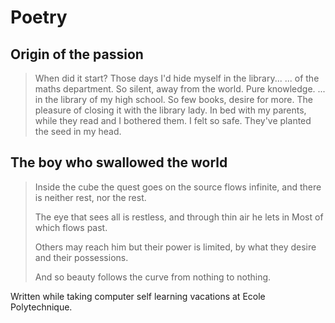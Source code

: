 # Poetry

## Origin of the passion

> When did it start?
> Those days I'd hide myself in the library...
> ... of the maths department. So silent, away from the world. Pure knowledge.
> ... in the library of my high school. So few books, desire for more. The pleasure of closing it with the library lady.
> In bed with my parents, while they read and I bothered them. I felt so safe. They've planted the seed in my head.

## The boy who swallowed the world

> Inside the cube
> the quest goes on
> the source flows infinite,
> and there is neither rest,
> nor the rest.
>
> The eye that sees all is restless,
> and through thin air he lets in
> Most of which
> flows past.
>
> Others may reach him
> but their power is limited,
> by what they desire
> and their possessions.
>
> And so beauty follows the curve
> from nothing to nothing.

Written while taking computer self learning vacations at Ecole Polytechnique.
